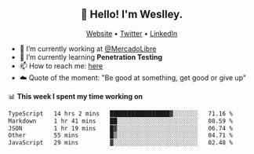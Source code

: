<h2 align="center">👋 Hello! I'm Weslley.</h2>
<p align="center">
  <a href="http://weslleyneri.com.br">Website</a> •
  <a href="https://twitter.com/Weslley_Neri">Twitter</a> •
  <a href="https://www.linkedin.com/in/weslley-neri-3658908b">LinkedIn</a>
</p>


- 🔭 I’m currently working at [@MercadoLibre](https://github.com/mercadolibre)
- 🌱 I’m currently learning **Penetration Testing**
- 📫 How to reach me: [here](mailto:weslley39@gmail.com)
- ☁️ Quote of the moment: "Be good at something, get good or give up"

📊 **This week I spent my time working on**
<!--START_SECTION:waka-->

```txt
TypeScript   14 hrs 2 mins   █████████████████▓░░░░░░░   71.16 %
Markdown     1 hr 41 mins    ██░░░░░░░░░░░░░░░░░░░░░░░   08.59 %
JSON         1 hr 19 mins    █▓░░░░░░░░░░░░░░░░░░░░░░░   06.74 %
Other        55 mins         █▒░░░░░░░░░░░░░░░░░░░░░░░   04.71 %
JavaScript   29 mins         ▓░░░░░░░░░░░░░░░░░░░░░░░░   02.48 %
```

<!--END_SECTION:waka-->

<!-- Inspired by https://github.com/gruselhaus/gruselhaus -->